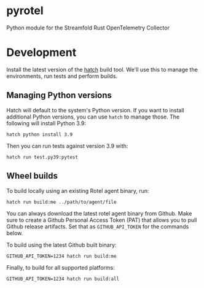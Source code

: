# pyrotel
Python module for the Streamfold Rust OpenTelemetry Collector

# Development

Install the latest version of the [hatch](https://hatch.pypa.io/latest/install/) build tool. We'll use this to manage the environments, run tests and perform builds.

## Managing Python versions

Hatch will default to the system's Python version.
If you want to install additional Python versions, you can use `hatch` to manage those.
The following will install Python 3.9:

```shell
hatch python install 3.9
```

Then you can run tests against version 3.9 with:
```shell
hatch run test.py39:pytest
```

## Wheel builds

To build locally using an existing Rotel agent binary, run:
```shell
hatch run build:me ../path/to/agent/file
```

You can always download the latest rotel agent binary from Github. Make sure to create a Github Personal Access Token (PAT) that allows you to pull Github release artifacts. Set that as `GITHUB_API_TOKEN` for the commands below. 

To build using the latest Github built binary:
```shell
GITHUB_API_TOKEN=1234 hatch run build:me
```

Finally, to build for all supported platforms:
```shell
GITHUB_API_TOKEN=1234 hatch run build:all
```
